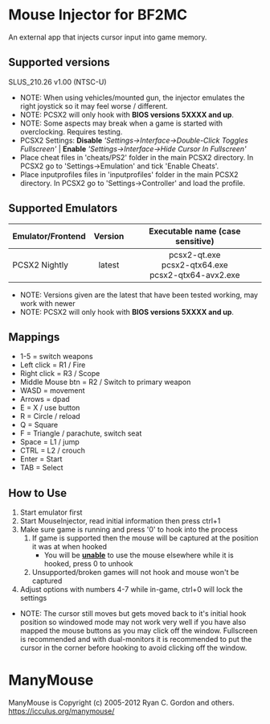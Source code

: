 # Mouse Injector for BF2MC 

An external app that injects cursor input into game memory.

## Supported versions
SLUS_210.26 v1.00 (NTSC-U)
* NOTE: When using vehicles/mounted gun, the injector emulates the right joystick so it may feel worse / different.
* NOTE: PCSX2 will only hook with **BIOS versions 5XXXX and up**.
* NOTE: Some aspects may break when a game is started with overclocking. Requires testing.
* PCSX2 Settings: **Disable** *'Settings->Interface->Double-Click Toggles Fullscreen'* | **Enable** *'Settings->Interface->Hide Cursor In Fullscreen'*
* Place cheat files in 'cheats/PS2' folder in the main PCSX2 directory. In PCSX2 go to 'Settings->Emulation' and tick 'Enable Cheats'.
* Place inputprofiles files in 'inputprofiles' folder in the main PCSX2 directory. In PCSX2 go to 'Settings->Controller' and load the profile.


## Supported Emulators
| Emulator/Frontend | Version | Executable name (case sensitive) |
| --- | :---: | :---: |
| PCSX2 Nightly | latest | pcsx2-qt.exe<br>pcsx2-qtx64.exe<br>pcsx2-qtx64-avx2.exe |
* NOTE: Versions given are the latest that have been tested working, may work with newer
* NOTE: PCSX2 will only hook with **BIOS versions 5XXXX and up**.

## Mappings
* 1-5 = switch weapons
* Left click = R1 / Fire
* Right click = R3 / Scope
* Middle Mouse btn = R2 / Switch to primary weapon
* WASD = movement
* Arrows = dpad
* E = X / use button
* R = Circle / reload
* Q = Square
* F = Triangle / parachute, switch seat
* Space = L1 / jump
* CTRL = L2 / crouch
* Enter = Start
* TAB = Select

## How to Use
1. Start emulator first
2. Start MouseInjector, read initial information then press ctrl+1
3. Make sure game is running and press '0' to hook into the process
    1. If game is supported then the mouse will be captured at the position it was at when hooked
        * You will be <b><u>unable</u></b> to use the mouse elsewhere while it is hooked, press 0 to unhook
    2. Unsupported/broken games will not hook and mouse won't be captured
4. Adjust options with numbers 4-7 while in-game, ctrl+0 will lock the settings
* NOTE: The cursor still moves but gets moved back to it's initial hook position so windowed mode may not
work very well if you have also mapped the mouse buttons as you may click off the window. Fullscreen is
recommended and with dual-monitors it is recommended to put the cursor in the corner before hooking to
avoid clicking off the window.




# ManyMouse

ManyMouse is Copyright (c) 2005-2012 Ryan C. Gordon and others. https://icculus.org/manymouse/

